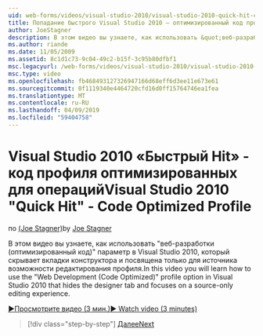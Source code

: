 ```yaml
---
uid: web-forms/videos/visual-studio-2010/visual-studio-2010-quick-hit-code-optimized-profile
title: Попадание быстрого Visual Studio 2010 — оптимизированный код профиля | Документация Майкрософт
author: JoeStagner
description: В этом видео вы узнаете, как использовать &quot;веб-разработки (оптимизированный код)&quot; профилирование параметр в Visual Studio 2010, который скрывает вкладки конструктора и...
ms.author: riande
ms.date: 11/05/2009
ms.assetid: 8c1d1c73-9c04-49c2-b15f-3c95b80dfbf1
msc.legacyurl: /web-forms/videos/visual-studio-2010/visual-studio-2010-quick-hit-code-optimized-profile
msc.type: video
ms.openlocfilehash: fb468493127326947166d68eff6d3ee11e673e61
ms.sourcegitcommit: 0f1119340e4464720cfd16d0ff15764746ea1fea
ms.translationtype: MT
ms.contentlocale: ru-RU
ms.lasthandoff: 04/09/2019
ms.locfileid: "59404758"
---
```

# <a name="visual-studio-2010-quick-hit---code-optimized-profile"></a><span data-ttu-id="b855e-103">Visual Studio 2010 «Быстрый Hit» - код профиля оптимизированных для операций</span><span class="sxs-lookup"><span data-stu-id="b855e-103">Visual Studio 2010 "Quick Hit" - Code Optimized Profile</span></span>

<span data-ttu-id="b855e-104">по [(Joe Stagner)](https://github.com/JoeStagner)</span><span class="sxs-lookup"><span data-stu-id="b855e-104">by [Joe Stagner](https://github.com/JoeStagner)</span></span>

<span data-ttu-id="b855e-105">В этом видео вы узнаете, как использовать &quot;веб-разработки (оптимизированный код)&quot; параметр в Visual Studio 2010, который скрывает вкладки конструктора и посвящена только для источника возможности редактирования профиля.</span><span class="sxs-lookup"><span data-stu-id="b855e-105">In this video you will learn how to use the &quot;Web Development (Code Optimized)&quot; profile option in Visual Studio 2010 that hides the designer tab and focuses on a source-only editing experience.</span></span> 

[<span data-ttu-id="b855e-106">&#9654;Просмотрите видео (3 мин.)</span><span class="sxs-lookup"><span data-stu-id="b855e-106">&#9654; Watch video (3 minutes)</span></span>](https://channel9.msdn.com/Blogs/ASP-NET-Site-Videos/visual-studio-2010-quick-hit-code-optimized-profile)

> [!div class="step-by-step"]
> [<span data-ttu-id="b855e-107">Далее</span><span class="sxs-lookup"><span data-stu-id="b855e-107">Next</span></span>](visual-studio-2010-quick-hit-code-search-view-hierarchy.md)
